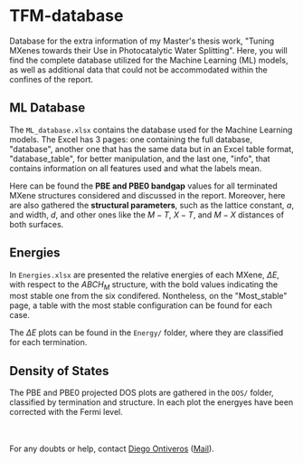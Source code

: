 # TFM-database

Database for the extra information of my Master's thesis work, "Tuning MXenes towards their Use in Photocatalytic Water Splitting". Here, you will find the complete database utilized for the Machine Learning (ML) models, as well as additional data that could not be accommodated within the confines of the report.

## ML Database

The `ML_database.xlsx` contains the database used for the Machine Learning models. The Excel has 3 pages: one containing the full database, "database", another one that has the same data but in an Excel table format, "database_table", for better manipulation, and the last one, "info", that contains information on all features used and what the labels mean.

Here can be found the **PBE and PBE0 bandgap** values for all terminated MXene structures considered and discussed in the report. Moreover, here are also gathered the **structural parameters**, such as the lattice constant, $a$, and width, $d$, and other ones like the $M-T$, $X-T$, and $M-X$ distances of both surfaces.

## Energies

In `Energies.xlsx` are presented the relative energies of each MXene, $\Delta E$, with respect to the $ABC H_M$ structure, with the bold values indicating the most stable one from the six condifered. Nontheless, on the "Most_stable" page, a table with the most stable configuration can be found for each case.

The $\Delta E$ plots can be found in the `Energy/` folder, where they are classified for each termination.

## Density of States

The PBE and PBE0 projected DOS plots are gathered in the `DOS/` folder, classified by termination and structure. In each plot the energyes have been corrected with the Fermi level.

<br><br>
For any doubts or help, contact [Diego Ontiveros](https://github.com/diegonti) ([Mail](mailto:diegonti.doc@gmail.com)).
